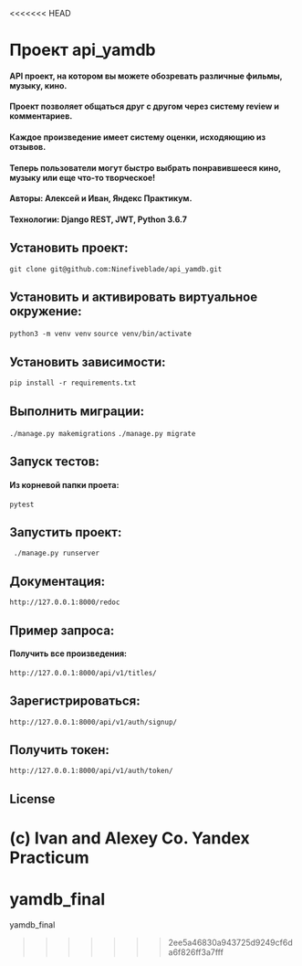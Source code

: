 <<<<<<< HEAD
# Проект api_yamdb

#### API проект, на котором вы можете обозревать различные фильмы, музыку, кино.
#### Проект позволяет общаться друг с другом через систему review и комментариев.
#### Каждое произведение имеет систему оценки, исходяющию из отзывов.
#### Теперь пользователи могут быстро выбрать понравившееся кино, музыку или еще что-то творческое!

#### Авторы: Алексей и Иван, Яндекс Практикум.
#### Технологии: Django REST, JWT, Python 3.6.7

## Установить проект:

```git clone git@github.com:Ninefiveblade/api_yamdb.git```

## Установить и активировать виртуальное окружение:

```python3 -m venv venv```
```source venv/bin/activate```

## Установить зависимости:

```pip install -r requirements.txt```

## Выполнить миграции:

```./manage.py makemigrations```
```./manage.py migrate```

## Запуск тестов:

#### Из корневой папки проета:

```pytest```

## Запустить проект:

``` ./manage.py runserver```

## Документация:

```http://127.0.0.1:8000/redoc```

## Пример запроса:
#### Получить все произведения:
```http://127.0.0.1:8000/api/v1/titles/```

## Зарегистрироваться:
```http://127.0.0.1:8000/api/v1/auth/signup/```

## Получить токен:
```http://127.0.0.1:8000/api/v1/auth/token/```

## License

(c) Ivan and Alexey Co. Yandex Practicum
=======
# yamdb_final
yamdb_final
>>>>>>> 2ee5a46830a943725d9249cf6da6f826ff3a7fff
